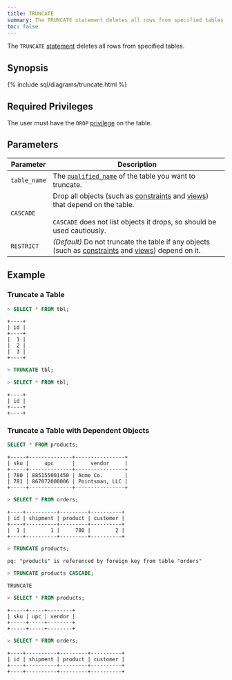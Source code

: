 ```yaml
---
title: TRUNCATE
summary: The TRUNCATE statement deletes all rows from specified tables.
toc: false
---
```


The `TRUNCATE` [statement](sql-statements.html) deletes all rows from specified tables.

<div id="toc"></div>

## Synopsis

{% include sql/diagrams/truncate.html %}

## Required Privileges

The user must have the `DROP` [privilege](privileges.html) on the table. 

## Parameters

 Parameter | Description 
-----------|------------|
 `table_name` | The [`qualified_name`](sql-grammar.html#qualified_name) of the table you want to truncate. 
`CASCADE` | Drop all objects (such as [constraints](constraints.html) and [views](views.html)) that depend on the table.<br><br>`CASCADE` does not list objects it drops, so should be used cautiously.
`RESTRICT`    | _(Default)_ Do not truncate the table if any objects (such as [constraints](constraints.html) and [views](views.html)) depend on it.


## Example

### Truncate a Table

~~~ sql
> SELECT * FROM tbl;
~~~
~~~
+----+
| id |
+----+
|  1 |
|  2 |
|  3 |
+----+
~~~
~~~ sql
> TRUNCATE tbl;

> SELECT * FROM tbl;
~~~
~~~
+----+
| id |
+----+
+----+
~~~

### Truncate a Table with Dependent Objects

~~~ sql
SELECT * FROM products;
~~~
~~~
+-----+--------------+----------------+
| sku |     upc      |     vendor     |
+-----+--------------+----------------+
| 780 | 885155001450 | Acme Co.       |
| 781 | 867072000006 | Pointsman, LLC |
+-----+--------------+----------------+
~~~
~~~ sql
> SELECT * FROM orders;
~~~
~~~
+----+----------+---------+----------+
| id | shipment | product | customer |
+----+----------+---------+----------+
|  1 |        1 |     780 |        2 |
+----+----------+---------+----------+
~~~
~~~ sql
> TRUNCATE products;
~~~
~~~
pq: "products" is referenced by foreign key from table "orders"
~~~
~~~ sql
> TRUNCATE products CASCADE;
~~~
~~~
TRUNCATE
~~~
~~~ sql
> SELECT * FROM products;
~~~
~~~
+-----+-----+--------+
| sku | upc | vendor |
+-----+-----+--------+
+-----+-----+--------+
~~~
~~~ sql
> SELECT * FROM orders;
~~~
~~~
+----+----------+---------+----------+
| id | shipment | product | customer |
+----+----------+---------+----------+
+----+----------+---------+----------+
~~~
